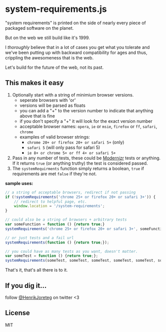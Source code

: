 # system-requirements.js

"system requirements" is printed on the side of nearly every piece of packaged software on the planet. 

But on the web we still build like it's 1999. 

I *thoroughly* believe that in a lot of cases you get what you tolerate and we've been putting up with backward compatibility for ages and thus, crippling the awesomeness that is the web. 

Let's build for the future of the web, not its past. 

## This makes it easy

1. Optionally start with a string of minimium browser versions.
    - seperate browsers with 'or'
    - versions will be parsed as floats
    - you can add a "+" to the version number to indicate that anything above that is fine
    - if you don't specify a "+" it will look for the exact version number
    - acceptable browser names: `opera`, `ie` or `msie`, `firefox` or `ff`, `safari`, `chrome`
    - examples of valid browser strings:
        - `chrome 20+ or firefox 20+ or safari 5+` (only)
        - `safari 5` (will only pass for safari 5)
        - `ie 8+ or chrome 5+ or ff 4+ or safari 5+`
2. Pass in any number of tests, these could be [Modernizr](http://modernizr.com) tests or anything. If it returns `true` (or anything truthy) the test is considered passed.
3. The `systemRequirments` function simply returns a boolean, `true` if requirements are met `false` if they're not.



**sample uses:**

```js
// a string of acceptable browsers, redirect if not passing
if (!systemRequirements('chrome 25+ or firefox 20+ or safari 3+')) {
    // redirect to helpful page, etc.
    window.location = '/system-requirements';
}

// could also be a string of browsers + arbitrary tests
var someFunction = function () {return true;}
systemRequirements('chrome 25+ or firefox 20+ or safari 3+', someFunction, someFunction);

// or just tests and a fail url
systemRequirements(function () {return true;});

// you could have as many tests as you want, doesn't matter.
var someTest = function () {return true;};
systemRequirements(someTest, someTest, someTest, someTest, someTest, someTest);
```

That's it, that's all there is to it.

## If you dig it...

follow [@HenrikJoreteg](http://twitter.com/henrikjoreteg) on twitter <3


## License

MIT
